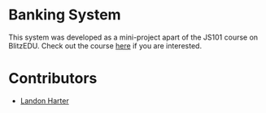 # Banking System
This system was developed as a mini-project apart of the JS101 course on BlitzEDU. Check out the course [here](https://blitzedu.vercel.app/course/js101) if you are interested. 

# Contributors
- [Landon Harter](https://github.com/LandonHarter)
